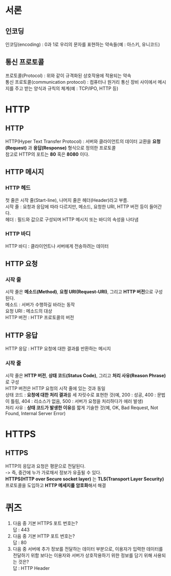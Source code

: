 # 서론  
## 인코딩  
인코딩(encoding) : 0과 1로 우리의 문자를 표현하는 약속들(예 : 아스키, 유니코드)  
## 통신 프로토콜  
프로토콜(Protocol) : 위와 같이 규격화된 상호작용에 적용되는 약속  
통신 프로토콜(communication protocol) : 컴퓨터나 원거리 통신 장비 사이에서 메시지를 주고 받는 양식과 규칙의 체계(예 : TCP/IPO, HTTP 등)  

# HTTP  
## HTTP  
HTTP(Hyper Text Transfer Protocol) : 서버와 클라이언트의 데이터 교환을 **요청(Request)** 과 **응답(Response)** 형식으로 정의한 프로토콜  
참고로 HTTP의 포트는 **80** 혹은 **8080** 이다.  
## HTTP 메시지  
### HTTP 헤드  
첫 줄은 시작 줄(Start-line), 나머지 줄은 헤더(Header)라고 부름.  
시작 줄 : 요청과 응답에 따라 다르지만, 메소드, 요청한 URI, HTTP 버전 등이 들어간다.  
헤더 : 필드와 값으로 구성되며 HTTP 메시지 또는 바디의 속성을 나타냄
### HTTP 바디  
HTTP 바디 : 클라이언트나 서버에게 전송하려는 데이터  
## HTTP 요청  
### 시작 줄  
시작 줄은 **메소드(Method)**, **요청 URI(Request-URI)**, 그리고 **HTTP 버전**으로 구성된다.  
메소드 : 서버가 수행하길 바라는 동작  
요청 URI : 메소드의 대상  
HTTP 버전 : HTTP 프로토콜의 버전  

## HTTP 응답  
HTTP 응답 : HTTP 요청에 대한 결과를 반환하는 메시지  
### 시작 줄  
시작 줄은 **HTTP 버전**, **상태 코드(Status Code)**, 그리고 **처리 사유(Reason Phrase)** 로 구성  
HTTP 버전은 HTTP 요청의 시작 줄에 있는 것과 동일  
상태 코드 : **요청에 대한 처리 결과**를 세 자릿수로 표현한 것(예, 200 : 성공, 400 : 문법이 틀림, 404 : 리소스가 없음, 500 : 서버가 요청을 처리하다가 에러 발생)  
처리 사유 : **상태 코드가 발생한 이유**를 짧게 기술한 것(예, OK, Bad Request, Not Found, Internal Server Error)  

# HTTPS  
## HTTPS  
HTTP의 응답과 요청은 평문으로 전달된다.  
-> 즉, 중간에 누가 가로채서 정보가 유출될 수 있다.  
**HTTPS(HTTP over Secure socket layer)** 는 **TLS(Transport Layer Security)** 프로토콜을 도입하고 **HTTP 메세지를 암호화**해서 해결  

# 퀴즈  
1. 다음 중 기본 HTTPS 포트 번호는?  
답 : 443  
2. 다음 중 기본 HTTP 포트 번호는?  
답 : 80  
3. 다음 중 서버에 추가 정보를 전달하는 데이터 부분으로, 이용자가 입력한 데이터를 전달하기 위함 보다는 이용자와 서버가 상호작용하기 위한 정보를 담기 위해 사용되는 것은?  
답 : HTTP Header  
